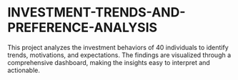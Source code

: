 # INVESTMENT-TRENDS-AND-PREFERENCE-ANALYSIS
This project analyzes the investment behaviors of 40 individuals to identify trends, motivations, and expectations. The findings are visualized through a comprehensive dashboard, making the insights easy to interpret and actionable.
